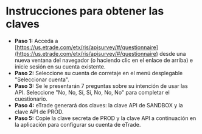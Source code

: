 # **Instrucciones para obtener las claves**
- **Paso 1:** Acceda a [https://us.etrade.com/etx/ris/apisurvey/#/questionnaire](https://us.etrade.com/etx/ris/apisurvey/#/questionnaire) desde una nueva ventana del navegador (o haciendo clic en el enlace de arriba) e inicie sesión en su cuenta existente.
- **Paso 2:** Seleccione su cuenta de corretaje en el menú desplegable "Seleccionar cuenta".
- **Paso 3:** Se le presentarán 7 preguntas sobre su intención de usar las API. Seleccione "No, No, Sí, Sí, No, No, No" para completar el cuestionario.
- **Paso 4:** eTrade generará dos claves: la clave API de SANDBOX y la clave API de PROD.
- **Paso 5:** Copie la clave secreta de PROD y la clave API a continuación en la aplicación para configurar su cuenta de eTrade.